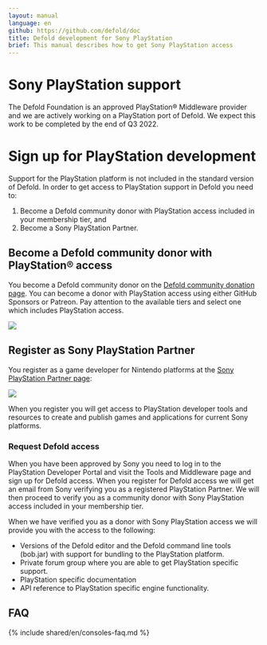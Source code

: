 ```yaml
---
layout: manual
language: en
github: https://github.com/defold/doc
title: Defold development for Sony PlayStation
brief: This manual describes how to get Sony PlayStation access
---
```


# Sony PlayStation support

The Defold Foundation is an approved PlayStation® Middleware provider and we are actively working on a PlayStation port of Defold. We expect this work to be completed by the end of Q3 2022.


# Sign up for PlayStation development

Support for the PlayStation platform is not included in the standard version of Defold. In order to get access to PlayStation support in Defold you need to:

1. Become a Defold community donor with PlayStation access included in your membership tier, and
2. Become a Sony PlayStation Partner.


## Become a Defold community donor with PlayStation® access

You become a Defold community donor on the [Defold community donation page](/community-donations/). You can become a donor with PlayStation access using either GitHub Sponsors or Patreon. Pay attention to the available tiers and select one which includes PlayStation access.

![](../images/nintendo-switch/register-defold.png)

## Register as Sony PlayStation Partner

You register as a game developer for Nintendo platforms at the [Sony PlayStation Partner page](https://register.playstation.net/):

![](../images/sony-playstation/sony-playstation-partner.png)

When you register you will get access to PlayStation developer tools and resources to create and publish games and applications for current Sony platforms.


### Request Defold access

When you have been approved by Sony you need to log in to the PlayStation Developer Portal and visit the Tools and Middleware page and sign up for Defold access. When you register for Defold access we will get an email from Sony verifying you as a registered PlayStation Partner. We will then proceed to verify you as a community donor with Sony PlayStation access included in your membership tier.

When we have verified you as a donor with Sony PlayStation access we will provide you with the access to the following:

* Versions of the Defold editor and the Defold command line tools (bob.jar) with support for bundling to the PlayStation platform.
* Private forum group where you are able to get PlayStation specific support.
* PlayStation specific documentation
* API reference to PlayStation specific engine functionality.


## FAQ
{% include shared/en/consoles-faq.md %}
